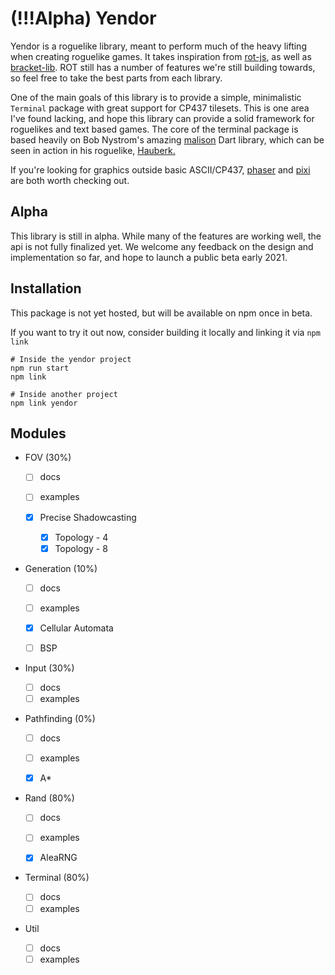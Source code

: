 # (!!!Alpha) Yendor

Yendor is a roguelike library, meant to perform much of the heavy lifting when creating roguelike games. It takes inspiration from [rot-js](https://ondras.github.io/rot.js/hp), as well as [bracket-lib](https://github.com/thebracket/bracket-lib). ROT still has a number of features we're still building towards, so feel free to take the best parts from each library.

One of the main goals of this library is to provide a simple, minimalistic `Terminal` package with great support for CP437 tilesets.
This is one area I've found lacking, and hope this library can provide a solid framework for roguelikes and text based games.
The core of the terminal package is based heavily on Bob Nystrom's amazing [malison](https://github.com/munificent/malison) Dart library,
which can be seen in action in his roguelike, [Hauberk.](http://munificent.github.io/hauberk/)

If you're looking for graphics outside basic ASCII/CP437, [phaser](https://phaser.io/) and [pixi](https://www.pixijs.com/) are both worth checking out.

## Alpha

This library is still in alpha. While many of the features are working well, the api is not fully finalized yet. We welcome any feedback on the design and implementation so far, and hope to launch a public beta early 2021.

## Installation

This package is not yet hosted, but will be available on npm once in beta.

If you want to try it out now, consider building it locally and linking it via `npm link`

```
# Inside the yendor project
npm run start
npm link

# Inside another project
npm link yendor
```

## Modules

- FOV (30%)

  - [ ] docs
  - [ ] examples

  - [x] Precise Shadowcasting
    - [x] Topology - 4
    - [x] Topology - 8

- Generation (10%)

  - [ ] docs
  - [ ] examples

  - [x] Cellular Automata
  - [ ] BSP

- Input (30%)

  - [ ] docs
  - [ ] examples

- Pathfinding (0%)

  - [ ] docs
  - [ ] examples

  - [x] A\*

- Rand (80%)

  - [ ] docs
  - [ ] examples

  - [x] AleaRNG

- Terminal (80%)

  - [ ] docs
  - [ ] examples

- Util
  - [ ] docs
  - [ ] examples
